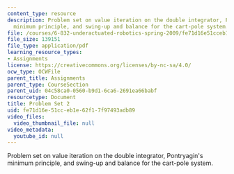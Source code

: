 ```yaml
---
content_type: resource
description: Problem set on value iteration on the double integrator, Pontryagin's
  minimum principle, and swing-up and balance for the cart-pole system.
file: /courses/6-832-underactuated-robotics-spring-2009/fe71d16e51cceb1e62f17f97493adb89_MIT6_832s09_pset02.pdf
file_size: 139151
file_type: application/pdf
learning_resource_types:
- Assignments
license: https://creativecommons.org/licenses/by-nc-sa/4.0/
ocw_type: OCWFile
parent_title: Assignments
parent_type: CourseSection
parent_uid: 04c58ca0-0560-b9d1-6ca6-2691ea66babf
resourcetype: Document
title: Problem Set 2
uid: fe71d16e-51cc-eb1e-62f1-7f97493adb89
video_files:
  video_thumbnail_file: null
video_metadata:
  youtube_id: null
---
```

Problem set on value iteration on the double integrator, Pontryagin's minimum principle, and swing-up and balance for the cart-pole system.